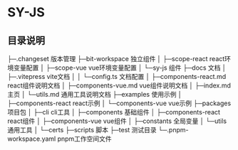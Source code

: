 # SY-JS

## 目录说明


├─.changeset                版本管理
├─bit-workspace             独立组件
│  ├─scope-react            react环境变量配置
│  ├─scope-vue              vue环境变量配置
│  └─sy-js                  组件
├─docs                      文档
│  ├─.vitepress             vite文档
│  │  └─config.ts           文档配置
│  ├─components-react.md    react组件说明文档
│  ├─components-vue.md      vue组件说明文档
│  ├─index.md               主页
│  └─utils.md               通用工具说明文档
├─examples                  使用示例
│  ├─components-react       react示例
│  └─components-vue         vue示例
├─packages                  项目包
│  ├─cli                    cli工具
│  ├─components             基础组件
│  ├─components-react       react组件
│  ├─components-vue         vue组件
│  ├─constants              全局变量
│  └─utils                  通用工具
│      └─certs
├─scripts                   脚本
├─test                      测试目录
└─.pnpm-workspace.yaml      pnpm工作空间文件
